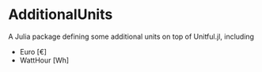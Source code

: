 # AdditionalUnits

A Julia package defining some additional units on top of Unitful.jl, including 
- Euro [€] 
- WattHour [Wh] 